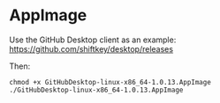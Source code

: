 # AppImage
Use the GitHub Desktop client as an example:
  https://github.com/shiftkey/desktop/releases

Then:

    chmod +x GitHubDesktop-linux-x86_64-1.0.13.AppImage
    ./GitHubDesktop-linux-x86_64-1.0.13.AppImage
